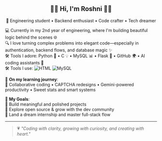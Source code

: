 <h2 align="center">🌷✨ Hi, I'm Roshni 👩‍💻</h2>

<p align="center">
💖 Engineering student • Backend enthusiast • Code crafter • Tech dreamer
</p>

💻 Currently in my 2nd year of engineering, where I'm building beautiful logic behind the scenes 🌐  
🔍 I love turning complex problems into elegant code—especially in authentication, backend flows, and database magic ✨  
🛠️ Tools I adore: Python 🐍 • C 💡 • MySQL 📊 • Flask 🌸 • GitHub 🌍 • AI coding assistants 🤖  
🛠️ Tools I use:
![HTML](https://img.shields.io/badge/HTML5-E34F26?style=for-the-badge&logo=html5&logoColor=white)
![MySQL](https://img.shields.io/badge/MySQL-005C84?style=for-the-badge&logo=mysql&logoColor=white)


🌱 **On my learning journey**:  
💬 Collaborative coding • CAPTCHA redesigns • Gemini-powered productivity • Sweet stats and smart systems  

🎯 **My Goals**:  
🌈 Build meaningful and polished projects  
🌟 Explore open source & grow with the dev community  
🚀 Land a dream internship and master full-stack flow

---



> 💗 _"Coding with clarity, growing with curiosity, and creating with heart."_  

<!---
Roshni31-s/Roshni31-s is a ✨ special ✨ repository because its `README.md` (this file) appears on your GitHub profile.
You can click the Preview link to take a look at your changes.
--->
